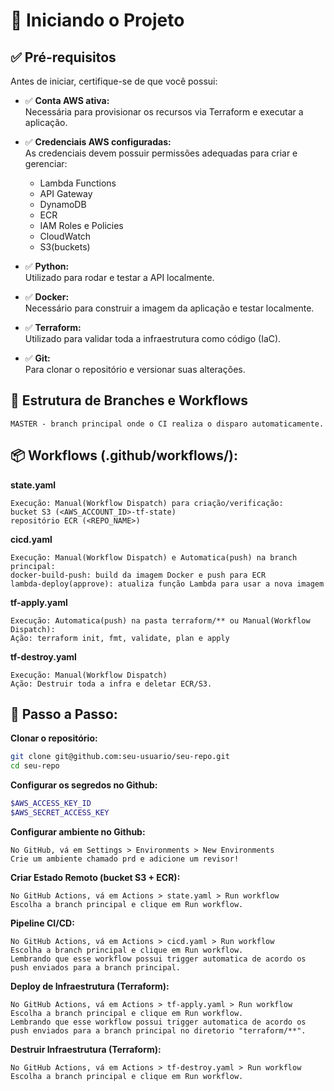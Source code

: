 # 🚀 Iniciando o Projeto

## ✅ Pré-requisitos

Antes de iniciar, certifique-se de que você possui:

- ✅ **Conta AWS ativa:**  
  Necessária para provisionar os recursos via Terraform e executar a aplicação.

- ✅ **Credenciais AWS configuradas:**  
  As credenciais devem possuir permissões adequadas para criar e gerenciar:
  - Lambda Functions
  - API Gateway
  - DynamoDB
  - ECR
  - IAM Roles e Policies
  - CloudWatch
  - S3(buckets)

- ✅ **Python:**  
  Utilizado para rodar e testar a API localmente.

- ✅ **Docker:**  
  Necessário para construir a imagem da aplicação e testar localmente.

- ✅ **Terraform:**  
  Utilizado para validar toda a infraestrutura como código (IaC).

- ✅ **Git:**  
  Para clonar o repositório e versionar suas alterações.

## 📝 Estrutura de Branches e Workflows

```
MASTER - branch principal onde o CI realiza o disparo automaticamente.
```

## 📦 Workflows (.github/workflows/):

**state.yaml**
```
Execução: Manual(Workflow Dispatch) para criação/verificação:
bucket S3 (<AWS_ACCOUNT_ID>-tf-state)
repositório ECR (<REPO_NAME>)
```

**cicd.yaml**
```
Execução: Manual(Workflow Dispatch) e Automatica(push) na branch principal:
docker-build-push: build da imagem Docker e push para ECR
lambda-deploy(approve): atualiza função Lambda para usar a nova imagem
```

**tf-apply.yaml**
```
Execução: Automatica(push) na pasta terraform/** ou Manual(Workflow Dispatch):
Ação: terraform init, fmt, validate, plan e apply
```

**tf-destroy.yaml**
```
Execução: Manual(Workflow Dispatch)
Ação: Destruir toda a infra e deletar ECR/S3.
```

## 🧭 Passo a Passo:

**Clonar o repositório:**
```bash
git clone git@github.com:seu-usuario/seu-repo.git
cd seu-repo
```

**Configurar os segredos no Github:**
```bash
$AWS_ACCESS_KEY_ID
$AWS_SECRET_ACCESS_KEY
```

**Configurar ambiente no Github:**
```
No GitHub, vá em Settings > Environments > New Environments
Crie um ambiente chamado prd e adicione um revisor!
```

**Criar Estado Remoto (bucket S3 + ECR):**
```
No GitHub Actions, vá em Actions > state.yaml > Run workflow
Escolha a branch principal e clique em Run workflow.
```

**Pipeline CI/CD:**
```
No GitHub Actions, vá em Actions > cicd.yaml > Run workflow
Escolha a branch principal e clique em Run workflow.
Lembrando que esse workflow possui trigger automatica de acordo os push enviados para a branch principal.
```

**Deploy de Infraestrutura (Terraform):**
```
No GitHub Actions, vá em Actions > tf-apply.yaml > Run workflow
Escolha a branch principal e clique em Run workflow.
Lembrando que esse workflow possui trigger automatica de acordo os push enviados para a branch principal no diretorio "terraform/**".
```

**Destruir Infraestrutura (Terraform):**
```
No GitHub Actions, vá em Actions > tf-destroy.yaml > Run workflow
Escolha a branch principal e clique em Run workflow.
```